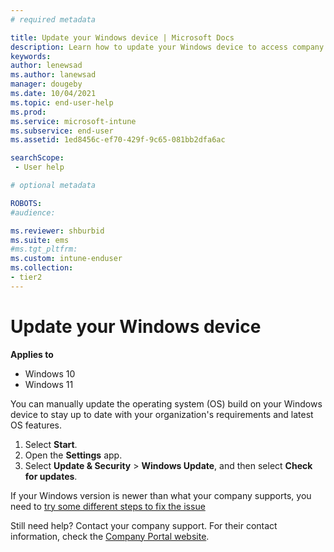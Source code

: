 ```yaml
---
# required metadata

title: Update your Windows device | Microsoft Docs
description: Learn how to update your Windows device to access company resources.
keywords:
author: lenewsad
ms.author: lanewsad
manager: dougeby
ms.date: 10/04/2021
ms.topic: end-user-help
ms.prod:
ms.service: microsoft-intune
ms.subservice: end-user
ms.assetid: 1ed8456c-ef70-429f-9c65-081bb2dfa6ac

searchScope:
 - User help

# optional metadata

ROBOTS:   
#audience:

ms.reviewer: shburbid
ms.suite: ems
#ms.tgt_pltfrm:
ms.custom: intune-enduser
ms.collection:
- tier2
---
```


# Update your Windows device  

**Applies to**  

- Windows 10  
- Windows 11  

You can manually update the operating system (OS) build on your Windows device to stay up to date with your organization's requirements and latest OS features.  

1. Select **Start**.
2. Open the **Settings**  app. 
3. Select **Update & Security** > **Windows Update**, and then select **Check for updates**.

If your Windows version is newer than what your company supports, you need to [try some different steps to fix the issue](your-windows-version-isnt-yet-supported.md)  

Still need help? Contact your company support. For their contact information, check the [Company Portal website](https://go.microsoft.com/fwlink/?linkid=2010980).  
